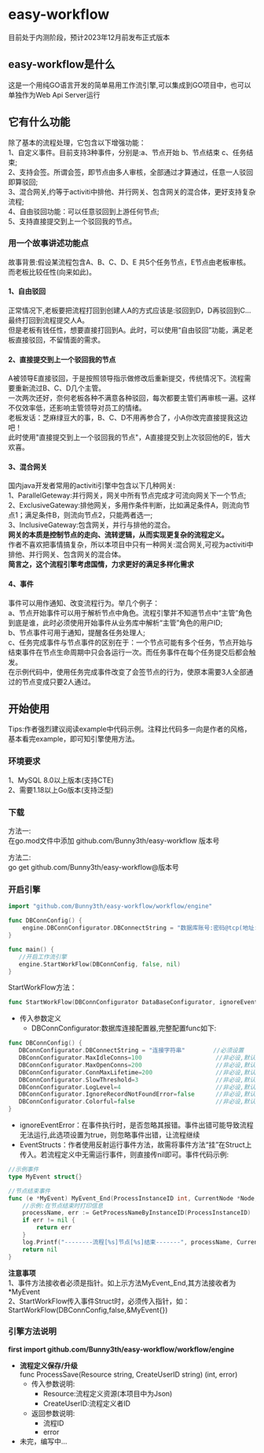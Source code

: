 # easy-workflow
目前处于内测阶段，预计2023年12月前发布正式版本

## easy-workflow是什么  
这是一个用纯GO语言开发的简单易用工作流引擎,可以集成到GO项目中，也可以单独作为Web Api Server运行

## 它有什么功能
除了基本的流程处理，它包含以下增强功能：  
1、自定义事件。目前支持3种事件，分别是:a、节点开始 b、节点结束 c、任务结束;    
2、支持会签。所谓会签，即节点由多人审核，全部通过才算通过，任意一人驳回即算驳回;   
3、混合网关,约等于activiti中排他、并行网关、包含网关的混合体，更好支持复杂流程;       
4、自由驳回功能：可以任意驳回到上游任何节点;      
5、支持直接提交到上一个驳回我的节点。      
### 用一个故事讲述功能点  
故事背景:假设某流程包含A、B、C、D、E 共5个任务节点，E节点由老板审核。而老板比较任性(向来如此)。    
#### 1、自由驳回
正常情况下,老板要把流程打回到创建人A的方式应该是:驳回到D，D再驳回到C...最终打回到流程提交人A。    
但是老板有钱任性，想要直接打回到A。此时，可以使用“自由驳回”功能，满足老板直接驳回，不留情面的需求。     
#### 2、直接提交到上一个驳回我的节点
A被领导E直接驳回，于是按照领导指示做修改后重新提交，传统情况下。流程需要重新流过B、C、D几个主管。    
一次两次还好，奈何老板各种不满意各种驳回，每次都要主管们再审核一遍。这样不仅效率低，还影响主管领导对员工的情绪。      
老板发话：芝麻绿豆大的事，B、C、D不用再参合了，小A你改完直接提我这边吧！  
此时使用"直接提交到上一个驳回我的节点"，A直接提交到上次驳回他的E，皆大欢喜。  
#### 3、混合网关  
国内java开发者常用的activiti引擎中包含以下几种网关:    
1、ParallelGeteway:并行网关，网关中所有节点完成才可流向网关下一个节点;  
2、ExclusiveGateway:排他网关，多用作条件判断，比如满足条件A，则流向节点1；满足条件B，则流向节点2，只能两者选一;   
3、InclusiveGateway:包含网关，并行与排他的混合。  
**网关的本质是控制节点的走向、流转逻辑，从而实现更复杂的流程定义。**   
作者不喜欢把事情搞复杂，所以本项目中只有一种网关:混合网关,可视为activiti中排他、并行网关、包含网关的混合体。  
**简言之，这个流程引擎考虑国情，力求更好的满足多样化需求**
#### 4、事件  
事件可以用作通知、改变流程行为。举几个例子：  
a、节点开始事件可以用于解析节点中角色。流程引擎并不知道节点中“主管”角色到底是谁，此时必须使用开始事件从业务库中解析“主管”角色的用户ID;    
b、节点事件可用于通知，提醒各任务处理人;  
c、任务完成事件与节点事件的区别在于：一个节点可能有多个任务，节点开始与结束事件在节点生命周期中只会各运行一次。而任务事件在每个任务提交后都会触发。    
在示例代码中，使用任务完成事件改变了会签节点的行为，使原本需要3人全部通过的节点变成只要2人通过。  

## 开始使用  
Tips:作者强烈建议阅读example中代码示例。注释比代码多一向是作者的风格，基本看完example，即可知引擎使用方法。    

### 环境要求  
1、MySQL 8.0以上版本(支持CTE)   
2、需要1.18以上Go版本(支持泛型)  

### 下载  
方法一:  
在go.mod文件中添加  github.com/Bunny3th/easy-workflow 版本号    

方法二:    
go get github.com/Bunny3th/easy-workflow@版本号  

### 开启引擎  
```go
import "github.com/Bunny3th/easy-workflow/workflow/engine"

func DBConnConfig() {
	engine.DBConnConfigurator.DBConnectString = "数据库账号:密码@tcp(地址:端口)/数据库名称?charset=utf8mb4&parseTime=True&loc=Local"	
}

func main() {
   //开启工作流引擎
   engine.StartWorkFlow(DBConnConfig, false, nil)
}
```
StartWorkFlow方法：  
```go
func StartWorkFlow(DBConnConfigurator DataBaseConfigurator, ignoreEventError bool, EventStructs ...any)
```
+ 传入参数定义
  + DBConnConfigurator:数据库连接配置器,完整配置func如下:
```go
func DBConnConfig() {
   DBConnConfigurator.DBConnectString = "连接字符串"        //必须设置         数据库连接字符串
   DBConnConfigurator.MaxIdleConns=100                     //非必设,默认10    空闲连接池中连接的最大数量
   DBConnConfigurator.MaxOpenConns=200                     //非必设,默认100   打开数据库连接的最大数量
   DBConnConfigurator.ConnMaxLifetime=200                  //非必设,默认3600  连接可复用的最大时间（分钟）
   DBConnConfigurator.SlowThreshold=3                      //非必设,默认1     慢SQL阈值(秒)
   DBConnConfigurator.LogLevel=4                           //非必设,默认3     日志级别 1:Silent  2:Error 3:Warn 4:Info
   DBConnConfigurator.IgnoreRecordNotFoundError=false      //非必设,默认true  忽略ErrRecordNotFound（记录未找到）错误
   DBConnConfigurator.Colorful=false                       //非必设,默认true  使用彩色打印
}
```

  + ignoreEventError：在事件执行时，是否忽略其报错。事件出错可能导致流程无法运行,此选项设置为true，则忽略事件出错，让流程继续  
  + EventStructs：作者使用反射运行事件方法，故需将事件方法“挂”在Struct上传入。若流程定义中无需运行事件，则直接传nil即可。事件代码示例:  
```go
//示例事件
type MyEvent struct{}

//节点结束事件
func (e *MyEvent) MyEvent_End(ProcessInstanceID int, CurrentNode *Node, PrevNode Node) error {
	//示例:在节点结束时打印信息
	processName, err := GetProcessNameByInstanceID(ProcessInstanceID)
	if err != nil {
		return err
	}
	log.Printf("--------流程[%s]节点[%s]结束-------", processName, CurrentNode.NodeName)
	return nil
}
```  
**注意事项**  
1、事件方法接收者必须是指针。如上示方法MyEvent_End,其方法接收者为*MyEvent  
2、StartWorkFlow传入事件Struct时，必须传入指针，如：StartWorkFlow(DBConnConfig,false,&MyEvent{})  
### 引擎方法说明  
**first import github.com/Bunny3th/easy-workflow/workflow/engine**  
   
+ **流程定义保存/升级**  
func ProcessSave(Resource string, CreateUserID string) (int, error)  
  + 传入参数说明:      
    + Resource:流程定义资源(本项目中为Json)      
    + CreateUserID:流程定义者ID  
  + 返回参数说明:    
    + 流程ID
    + error  
+ 未完，编写中...   




